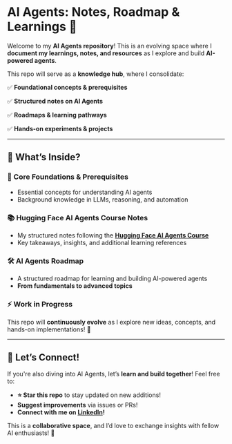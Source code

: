 # **AI Agents: Notes, Roadmap & Learnings 🚀**

Welcome to my **AI Agents repository**! This is an evolving space where I **document my learnings, notes, and resources** as I explore and build **AI-powered agents**.

This repo will serve as a **knowledge hub**, where I consolidate:

✅ **Foundational concepts & prerequisites**

✅ **Structured notes on AI Agents**

✅ **Roadmaps & learning pathways**

✅ **Hands-on experiments & projects**

---

## 📖 **What’s Inside?**

### **🧠 Core Foundations & Prerequisites**

- Essential concepts for understanding AI agents
- Background knowledge in LLMs, reasoning, and automation

### **📚 Hugging Face AI Agents Course Notes**

- My structured notes following the [**Hugging Face AI Agents Course**](https://github.com/ecemkaraman/AI-Agents/tree/main/HuggingFace%20Course%20Notes)
- Key takeaways, insights, and additional learning references

### **🛠️ AI Agents Roadmap**

- A structured roadmap for learning and building AI-powered agents
- **From fundamentals to advanced topics**

### **⚡ Work in Progress**

This repo will **continuously evolve** as I explore new ideas, concepts, and hands-on implementations! 🚀

---

## 🤝 **Let’s Connect!**

If you're also diving into AI Agents, let’s **learn and build together**! Feel free to:

- **⭐ Star this repo** to stay updated on new additions!
- **Suggest improvements** via issues or PRs!
- **Connect with me on [LinkedIn](https://www.linkedin.com/in/ecem-karaman/)!**

This is a **collaborative space**, and I’d love to exchange insights with fellow AI enthusiasts! 🎯
